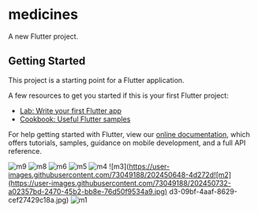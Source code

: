 # medicines

A new Flutter project.

## Getting Started

This project is a starting point for a Flutter application.

A few resources to get you started if this is your first Flutter project:

- [Lab: Write your first Flutter app](https://flutter.dev/docs/get-started/codelab)
- [Cookbook: Useful Flutter samples](https://flutter.dev/docs/cookbook)

For help getting started with Flutter, view our
[online documentation](https://flutter.dev/docs), which offers tutorials,
samples, guidance on mobile development, and a full API reference.

![m9](https://user-images.githubusercontent.com/73049188/202450525-66afcfb2-dc8e-4834-b352-504fc3ce456c.jpg)
![m8](https://user-images.githubusercontent.com/73049188/202450567-9e257999-8bd7-407a-9348-3efd74d77aa2.jpg)
![m6](https://user-images.githubusercontent.com/73049188/202450583-499be1ff-8ba0-4b78-a66a-35cce87368ac.jpg)
![m5](https://user-images.githubusercontent.com/73049188/202450589-9f67c586-7c56-46ab-bc40-e7eb39c275e0.jpg)
![m4](https://user-images.githubusercontent.com/73049188/202450629-5388e11d-558d-4a4c-bb43-0ef19eb2644d.jpg)
![m3](https://user-images.githubusercontent.com/73049188/202450648-4d272d![m2](https://user-images.githubusercontent.com/73049188/202450732-a02357bd-2470-45b2-bb8e-76d50f9534a9.jpg)
d3-09bf-4aaf-8629-cef27429c18a.jpg)
![m1](https://user-images.githubusercontent.com/73049188/202450690-ead13a34-f244-48cf-b9bf-909ac38a7c74.jpg)
